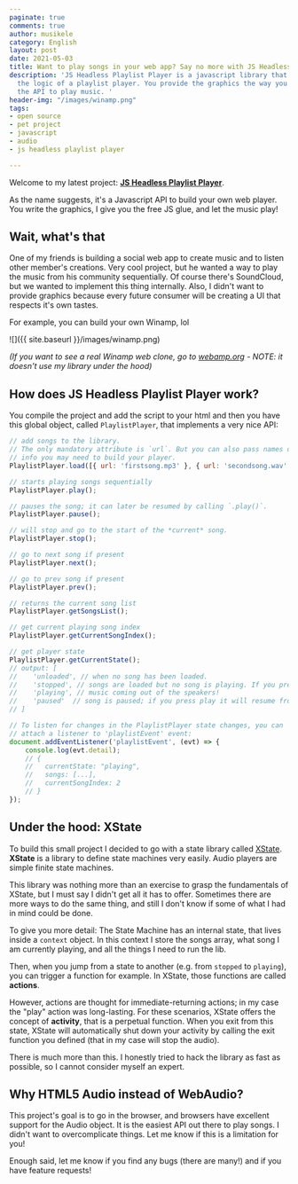 ```yaml
---
paginate: true
comments: true
author: musikele
category: English
layout: post
date: 2021-05-03
title: Want to play songs in your web app? Say no more with JS Headless Playlist Player
description: 'JS Headless Playlist Player is a javascript library that implements
  the logic of a playlist player. You provide the graphics the way you want and call
  the API to play music. '
header-img: "/images/winamp.png"
tags:
- open source
- pet project
- javascript
- audio
- js headless playlist player

---
```

Welcome to my latest project: [**JS Headless Playlist Player**](https://github.com/musikele/js-headless-playlist-player). 

As the name suggests, it's a Javascript API to build your own web player. You write the graphics, I give you the free JS glue, and let the music play! 

## Wait, what's that

One of my friends is building a social web app to create music and to listen other member's creations. Very cool project, but he wanted a way to play the music from his community sequentially. Of course there's SoundCloud, but we wanted to implement this thing internally. Also, I didn't want to provide graphics because every future consumer will be creating a UI that respects it's own tastes. 

For example, you can build your own Winamp, lol  

![]({{ site.baseurl }}/images/winamp.png)

_(If you want to see a real Winamp web clone, go to_ [_webamp.org_](https://webamp.org/) _- NOTE: it doesn't use my library under the hood)_

## How does JS Headless Playlist Player work? 

You compile the project and add the script to your html and then you have this global object, called `PlaylistPlayer`, that implements a very nice API: 

```javascript
// add songs to the library.
// The only mandatory attribute is `url`. But you can also pass names or other
// info you may need to build your player.
PlaylistPlayer.load([{ url: 'firstsong.mp3' }, { url: 'secondsong.wav' }]);

// starts playing songs sequentially
PlaylistPlayer.play();

// pauses the song; it can later be resumed by calling `.play()`.
PlaylistPlayer.pause();

// will stop and go to the start of the *current* song.
PlaylistPlayer.stop();

// go to next song if present
PlaylistPlayer.next();

// go to prev song if present
PlaylistPlayer.prev();

// returns the current song list
PlaylistPlayer.getSongsList();

// get current playing song index
PlaylistPlayer.getCurrentSongIndex();

// get player state
PlaylistPlayer.getCurrentState();
// output: [
//    'unloaded', // when no song has been loaded.
//    'stopped', // songs are loaded but no song is playing. If you press play song will start from start.
//    'playing', // music coming out of the speakers!
//    'paused'  // song is paused; if you press play it will resume from last paused location.
// ]

// To listen for changes in the PlaylistPlayer state changes, you can
// attach a listener to 'playlistEvent' event:
document.addEventListener('playlistEvent', (evt) => {
    console.log(evt.detail);
    // {
    //   currentState: "playing",
    //   songs: [...],
    //   currentSongIndex: 2
    // }
});
```

## Under the hood: XState 

To build this small project I decided to go with a state library called [XState](https://xstate.js.org/). **XState** is a library to define state machines very easily. Audio players are simple finite state machines. 

This library was nothing more than an exercise to grasp the fundamentals of XState, but I must say I didn't get all it has to offer. Sometimes there are more ways to do the same thing, and still I don't know if some of what I had in mind could be done. 

To give you more detail: The State Machine has an internal state, that lives inside a `context` object. In this context I store the songs array, what song I am currently playing, and all the things I need to run the lib. 

Then, when you jump from a state to another (e.g. from `stopped` to `playing`), you can trigger a function for example. In XState, those functions are called **actions**. 

However, actions are thought for immediate-returning actions; in my case the "play" action was long-lasting. For these scenarios, XState offers the concept of **activity**, that is a perpetual function. When you exit from this state, XState will automatically shut down your activity by calling the exit function you defined (that in my case will stop the audio). 

There is much more than this. I honestly tried to hack the library as fast as possible, so I cannot consider myself an expert. 

## Why HTML5 Audio instead of WebAudio?

This project's goal is to go in the browser, and browsers have excellent support for the Audio object. It is the easiest API out there to play songs. I didn't want to overcomplicate things. Let me know if this is a limitation for you!

Enough said, let me know if you find any bugs (there are many!) and if you have feature requests! 